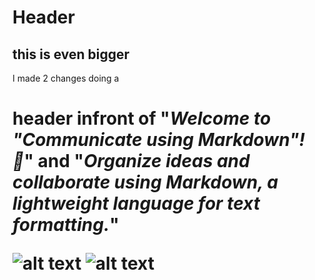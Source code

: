 # <h1> Header </header>
## this is even bigger 
I made 2 changes doing a <h1> header infront of "_Welcome to "Communicate using Markdown"! :wave:_" and "_Organize ideas and collaborate using Markdown, a lightweight language for text formatting._"


![alt text](http://url/to/img.png)
![alt text](https://github.com/[username]/[reponame]/blob/[branch]/image.jpg?raw=true)

